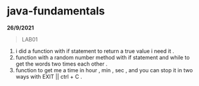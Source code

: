 # java-fundamentals

**26/9/2021**
> LAB01 

1. i did a function with if statement to return a true value i need it .
2. function with a random number method with if statement and while to get the words two times each other .
3. function to get me a time in hour , min , sec , and you can stop it in two ways with EXIT || ctrl + C .
